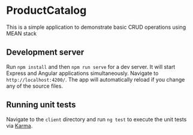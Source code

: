 # ProductCatalog

This is a simple application to demonstrate basic CRUD operations using MEAN stack

## Development server

Run `npm install` and then `npm run serve` for a dev server. It will start Express and Angular applications simultaneously. Navigate to `http://localhost:4200/`. The app will automatically reload if you change any of the source files.

## Running unit tests

Navigate to the `client` directory and run `ng test` to execute the unit tests via [Karma](https://karma-runner.github.io).
